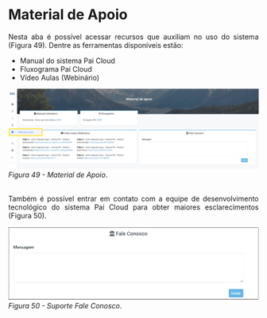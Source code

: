 # Material de Apoio

<p style="text-align: justify;">Nesta aba é possível acessar recursos que auxiliam no uso do sistema (Figura 49). Dentre as ferramentas disponíveis estão: </p>
<ul>
<li>Manual do sistema Pai Cloud</li>
<li>Fluxograma Pai Cloud</li>
<li>Vídeo Aulas (Webinário)</li>
</ul>

![Login](img/MaterialApoio.png)<br>
*Figura 49 - Material de Apoio*. <br><br>

<p style="text-align: justify;">Também é possível entrar em contato com a equipe de desenvolvimento tecnológico do sistema Pai Cloud para obter maiores esclarecimentos (Figura 50). </p>

![Login](img/Fale%20conosco.png)<br>
*Figura 50 - Suporte Fale Conosco*. <br><br>
